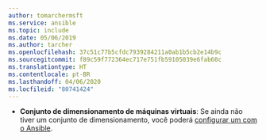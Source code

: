 ```yaml
---
author: tomarchermsft
ms.service: ansible
ms.topic: include
ms.date: 05/06/2019
ms.author: tarcher
ms.openlocfilehash: 37c51c77b5cfdc7939284211a0ab1b5cb2e14b9c
ms.sourcegitcommit: f89c59f772364ec717e751fb59105039e6fab60c
ms.translationtype: HT
ms.contentlocale: pt-BR
ms.lasthandoff: 04/06/2020
ms.locfileid: "80741424"
---
```

- **Conjunto de dimensionamento de máquinas virtuais**: Se ainda não tiver um conjunto de dimensionamento, você poderá [configurar um com o Ansible](../articles/ansible/vm-scale-set-configure.md).